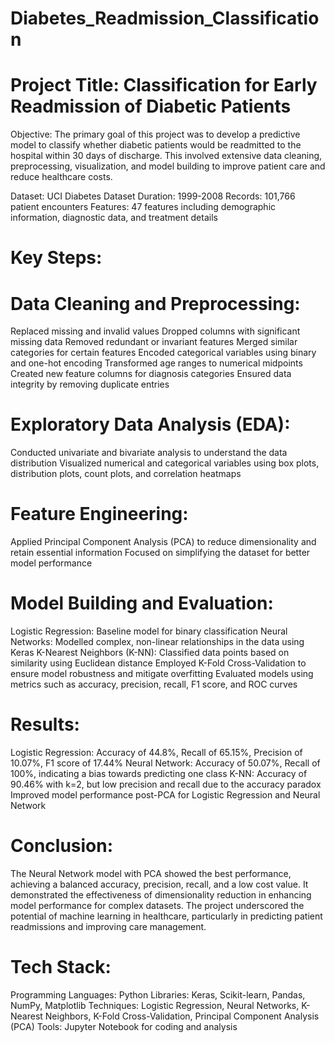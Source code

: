 # Diabetes_Readmission_Classification
# Project Title: Classification for Early Readmission of Diabetic Patients

Objective: The primary goal of this project was to develop a predictive model to classify whether diabetic patients would be readmitted to the hospital within 30 days of discharge. This involved extensive data cleaning, preprocessing, visualization, and model building to improve patient care and reduce healthcare costs.


Dataset: UCI Diabetes Dataset
Duration: 1999-2008
Records: 101,766 patient encounters
Features: 47 features including demographic information, diagnostic data, and treatment details

# Key Steps:

# Data Cleaning and Preprocessing:
Replaced missing and invalid values
Dropped columns with significant missing data
Removed redundant or invariant features
Merged similar categories for certain features
Encoded categorical variables using binary and one-hot encoding
Transformed age ranges to numerical midpoints
Created new feature columns for diagnosis categories
Ensured data integrity by removing duplicate entries

# Exploratory Data Analysis (EDA):
Conducted univariate and bivariate analysis to understand the data distribution
Visualized numerical and categorical variables using box plots, distribution plots, count plots, and correlation heatmaps

# Feature Engineering:
Applied Principal Component Analysis (PCA) to reduce dimensionality and retain essential information
Focused on simplifying the dataset for better model performance

# Model Building and Evaluation:
Logistic Regression: Baseline model for binary classification
Neural Networks: Modelled complex, non-linear relationships in the data using Keras
K-Nearest Neighbors (K-NN): Classified data points based on similarity using Euclidean distance
Employed K-Fold Cross-Validation to ensure model robustness and mitigate overfitting
Evaluated models using metrics such as accuracy, precision, recall, F1 score, and ROC curves

# Results:
Logistic Regression: Accuracy of 44.8%, Recall of 65.15%, Precision of 10.07%, F1 score of 17.44%
Neural Network: Accuracy of 50.07%, Recall of 100%, indicating a bias towards predicting one class
K-NN: Accuracy of 90.46% with k=2, but low precision and recall due to the accuracy paradox
Improved model performance post-PCA for Logistic Regression and Neural Network

# Conclusion:
The Neural Network model with PCA showed the best performance, achieving a balanced accuracy, precision, recall, and a low cost value. It demonstrated the effectiveness of dimensionality reduction in enhancing model performance for complex datasets.
The project underscored the potential of machine learning in healthcare, particularly in predicting patient readmissions and improving care management.

# Tech Stack:
Programming Languages: Python
Libraries: Keras, Scikit-learn, Pandas, NumPy, Matplotlib
Techniques: Logistic Regression, Neural Networks, K-Nearest Neighbors, K-Fold Cross-Validation, Principal Component Analysis (PCA)
Tools: Jupyter Notebook for coding and analysis

